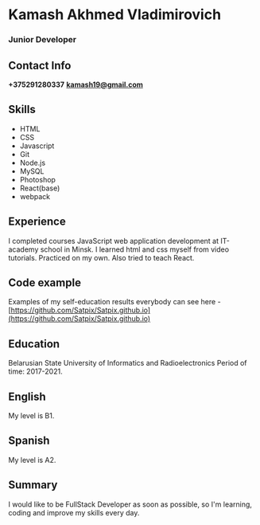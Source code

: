 # Kamash Akhmed Vladimirovich

### Junior Developer

## Contact Info
**+375291280337**
**kamash19@gmail.com**

## Skills
* HTML
* CSS
* Javascript
* Git
* Node.js
* MySQL
* Photoshop
* React(base)
* webpack

## Experience
I completed courses JavaScript web application development at IT-academy school in Minsk. I learned html and сss myself from video tutorials. Practiced on my own. Also tried to teach React.

## Code example
Examples of my self-education results everybody can see here - [https://github.com/Satpix/Satpix.github.io](https://github.com/Satpix/Satpix.github.io)

## Education
Belarusian State University of Informatics and Radioelectronics
Period of time: 2017-2021.

## English
My level is B1.

## Spanish
My level is A2.

## Summary
I would like to be FullStack Developer as soon as possible, so I'm learning, coding and improve my skills every day.